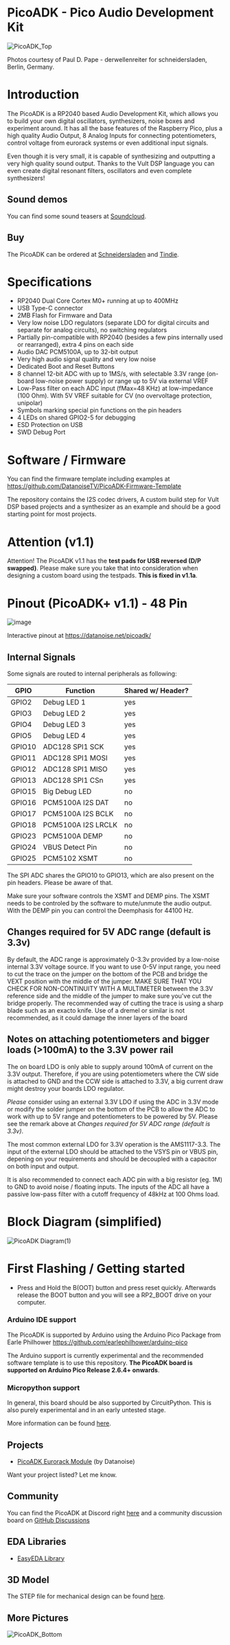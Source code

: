 # PicoADK - Pico Audio Development Kit

![PicoADK_Top](https://user-images.githubusercontent.com/6614616/204331022-7a1bd446-c71a-40a0-b4f4-a88dd94fb2c9.jpg)

Photos courtesy of Paul D. Pape - derwellenreiter for schneidersladen, Berlin, Germany. 

# Introduction
The PicoADK is a RP2040 based Audio Development Kit, which allows you to build your own digital oscillators, synthesizers, noise boxes and experiment around. It has all the base features of the Raspberry Pico, plus a high quality Audio Output, 8 Analog Inputs for connecting potentiometers, control voltage from eurorack systems or even additional input signals.

Even though it is very small, it is capable of synthesizing and outputting a very high quality sound output.
Thanks to the Vult DSP language you can even create digital resonant filters, oscillators and even complete synthesizers!

## Sound demos

You can find some sound teasers at [Soundcloud](https://soundcloud.com/datanoisebln).

## Buy

The PicoADK can be ordered at [Schneidersladen](https://schneidersladen.de/de/datanoise-picoadk) and [Tindie](https://www.tindie.com/products/datanoisetv/picoadk-pico-audio-development-kit/).

# Specifications
* RP2040 Dual Core Cortex M0+ running at up to 400MHz
* USB Type-C connector
* 2MB Flash for Firmware and Data
* Very low noise LDO regulators (separate LDO for digital circuits and separate for analog circuits), no switching regulators
* Partially pin-compatible with RP2040 (besides a few pins internally used or rearranged), extra 4 pins on each side
* Audio DAC PCM5100A, up to 32-bit output
* Very high audio signal quality and very low noise
* Dedicated Boot and Reset Buttons
* 8 channel 12-bit ADC with up to 1MS/s, with selectable 3.3V range (on-board low-noise power supply) or range up to 5V via external VREF
* Low-Pass filter on each ADC input (fMax=48 KHz) at low-impedance (100 Ohm). With 5V VREF suitable for CV (no overvoltage protection, unipolar)
* Symbols marking special pin functions on the pin headers
* 4 LEDs on shared GPIO2-5 for debugging
* ESD Protection on USB
* SWD Debug Port

# Software / Firmware

You can find the firmware template including examples at https://github.com/DatanoiseTV/PicoADK-Firmware-Template

The repository contains the I2S codec drivers, A custom build step for Vult DSP based projects and a synthesizer as an example and should be a good starting point for most projects.

# Attention (v1.1)

Attention! The PicoADK v1.1 has the **test pads for USB reversed (D/P swapped)**.
Please make sure you take that into consideration when designing a custom board using the testpads.
**This is fixed in v1.1a**.

# Pinout (PicoADK+ v1.1) - 48 Pin

![image](https://user-images.githubusercontent.com/6614616/198907086-aaeb9831-ceb2-4acc-8242-45671ba2a3fd.png)

Interactive pinout at https://datanoise.net/picoadk/

## Internal Signals

Some signals are routed to internal peripherals as following:

| GPIO          | Function              | Shared w/ Header?   |
| ------------- | --------------------- | ------------------- |
| GPIO2         | Debug LED 1           | yes                 |
| GPIO3         | Debug LED 2           | yes                 |
| GPIO4         | Debug LED 3           | yes                 |
| GPIO5         | Debug LED 4           | yes                 |
| GPIO10        | ADC128 SPI1 SCK       | yes                 |
| GPIO11        | ADC128 SPI1 MOSI      | yes                 |
| GPIO12        | ADC128 SPI1 MISO      | yes                 |
| GPIO13        | ADC128 SPI1 CSn       | yes                 |
| GPIO15        | Big Debug LED         | no                  |
| GPIO16        | PCM5100A I2S DAT      | no                  |
| GPIO17        | PCM5100A I2S BCLK     | no                  |
| GPIO18        | PCM5100A I2S LRCLK    | no                  |
| GPIO23        | PCM5100A DEMP         | no                  |
| GPIO24        | VBUS Detect Pin       | no                  |
| GPIO25        | PCM5102 XSMT          | no                  |


The SPI ADC shares the GPIO10 to GPIO13, which are also present on the pin headers. Please be aware of that.

Make sure your software controls the XSMT and DEMP pins. The XSMT needs to be controled by the software to mute/unmute the audio output.
With the DEMP pin you can control the Deemphasis for 44100 Hz.

## Changes required for 5V ADC range (default is 3.3v)

By default, the ADC range is approximately 0-3.3v provided by a low-noise internal 3.3V voltage source.
If you want to use 0-5V input range, you need to cut the trace on the jumper on the bottom of the PCB and bridge the VEXT position with the middle of the jumper. MAKE SURE THAT YOU CHECK FOR NON-CONTINUITY WITH A MULTIMETER between the 3.3V reference side and the middle of the jumper to make sure you've cut the bridge properly. The recommended way of cutting the trace is using a sharp blade such as an exacto knife. Use of a dremel or similar is not recommended, as it could damage the inner layers of the board

## Notes on attaching potentiometers and bigger loads (>100mA) to the 3.3V power rail

The on board LDO is only able to supply around 100mA of current on the 3.3V output. Therefore, if you are using potentiometers where the CW side is attached to GND and the CCW side is attached to 3.3V, a big current draw might destroy your boards LDO regulator.

*Please* consider using an external 3.3V LDO if using the ADC in 3.3V mode or modify the solder jumper on the bottom of the PCB to allow the ADC to work with up to 5V range and potentiometers to be powered by 5V. Please see the remark above at *Changes required for 5V ADC range (default is 3.3v)*.

The most common external LDO for 3.3V operation is the AMS1117-3.3. The input of the external LDO should be attached to the VSYS pin or VBUS pin, depening on your requirements and should be decoupled with a capacitor on both input and output.

It is also recommended to connect each ADC pin with a big resistor (eg. 1M) to GND to avoid noise / floating inputs.
The inputs of the ADC all have a passive low-pass filter with a cutoff frequency of 48kHz at 100 Ohms load.

# Block Diagram  (simplified)
![PicoADK Diagram(1)](https://user-images.githubusercontent.com/6614616/199276802-3cfb1608-071d-42e8-8c82-e9a6716adb66.png)

# First Flashing / Getting started

* Press and Hold the B(OOT) button and press reset quickly. Afterwards release the BOOT button and you will see a RP2_BOOT drive on your computer.

### Arduino IDE support

The PicoADK is supported by Arduino using the Arduino Pico Package from Earle Philhower
https://github.com/earlephilhower/arduino-pico

The Arduino support is currently experimental and the recommended software template is to use this repository.
**The PicoADK board is supported on Arduino Pico Release 2.6.4+ onwards**.

### Micropython support

In general, this board should be also supported by CircuitPython.
This is also purely experimental and in an early untested stage.

More information can be found [here](https://github.com/DatanoiseTV/PicoADK-Hardware/blob/main/GettingStarted_CircuitPython.md).

## Projects
* [PicoADK Eurorack Module](https://github.com/DatanoiseTV/PicoADK-Eurorack-Module) (by Datanoise)

Want your project listed? Let me know.

## Community

You can find the PicoADK at Discord right [here](https://discord.gg/BsHUEdStMt) and a community discussion board on [GitHub Discussions](https://github.com/DatanoiseTV/PicoADK-Hardware/discussions)

## EDA Libraries
* [EasyEDA Library](https://u.easyeda.com/search?wd=picoadk&indextype=components)

## 3D Model

The STEP file for mechanical design can be found [here](https://github.com/DatanoiseTV/PicoADK-Hardware/blob/main/PicoADK_3D.step?raw=true).

## More Pictures

![PicoADK_Bottom](https://user-images.githubusercontent.com/6614616/204331016-972bd326-9c70-4fef-a129-4217e2f7a2fe.jpg)
